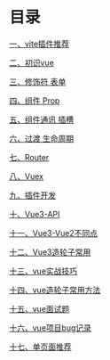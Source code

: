 # 目录[一、vite插件推荐](vite插件推荐.md)[二、初识vue](vue-01%20初识vue.md)[三、修饰符 表单](vue-02%20修饰符%20表单.md)[四、组件 Prop](vue-03%20组件%20Prop.md)[五、组件通讯 插槽](vue-04%20组件通讯%20插槽.md)[六、过渡 生命周期](vue-05%20过渡%20生命周期.md)[七、Router](vue-06%20Router.md)[八、Vuex](vue-07%20Vuex.md)[九、插件开发](vue-08%20插件开发.md)[十、Vue3-API](Vue3-API.md)[十一、Vue3-Vue2不同点](Vue3-Vue2不同点.md)[十二、Vue3造轮子常用](Vue3造轮子常用.md)[十三、vue实战技巧](vue实战技巧.md)[十四、vue造轮子常用方法](vue造轮子常用方法.md)[十五、vue面试题](vue面试题.md)[十六、vue项目bug记录](vue项目bug记录.md)[十七、单页面推荐](单页面推荐.md)